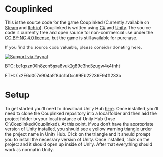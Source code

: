 # Couplinked
This is the source code for the game Couplinked  (Currently available on [Steam](https://store.steampowered.com/app/1404870/Couplinked/) and [Itch.io](https://vox-studios.itch.io/couplinked)).  Couplinked is written using [C#](https://docs.microsoft.com/en-us/dotnet/csharp/) and [Unity](https://unity.com/).  The source code is currently free and open source for non-commercial use under the [CC BY-NC 4.0 license](LICENSE), but the game is still available for purchase.

If you find the source code valuable, please consider donating here:

[![Support via Paypal](https://www.paypalobjects.com/en_US/i/btn/btn_donateCC_LG.gif)](https://www.paypal.com/donate?hosted_button_id=RYXBX9QE9ZZ4N)

BTC: bc1qxzn00h8zcn5gxa8vuk2g89c3hd3zugw4e4fnht

ETH: 0x2E6d007e904a9f8dc1bDcc99Eb23236F94f1233b

# Setup
To get started you'll need to download Unity Hub [here](https://unity3d.com/get-unity/download).  Once installed, you'll need to clone the Couplinked repository into a local folder and then add the project folder to your local instance of Unity Hub (I use C:\Couplinked\Couplinked).  At this point, if you don't have the appropriate version of Unity installed, you should see a yellow warning triangle under the project name in Unity Hub.  Click on the triangle and it should prompt you to install the necessary version of Unity.  Once installed, click on the project and it should open up inside of Unity.  After that everything should work as normal in Unity.

